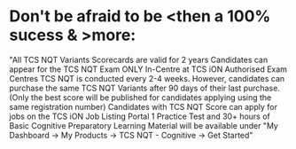 <!DOCTYPE html>
<html>
<head>
  <meta charset="utf-8">
  <title>HTML Entities</title>
</head>
<body>
<h1>Don't be afraid to be &lt;then a 100% sucess &amp; &gt;more:</h1>
<p>
"All TCS NQT Variants Scorecards are valid for 2 years
Candidates can appear for the TCS NQT Exam ONLY In-Centre at TCS iON Authorised Exam Centres
TCS NQT is conducted every 2-4 weeks. However, candidates can purchase the same TCS NQT Variants after 90 days of their last purchase. (Only the best score will be published for candidates applying using the same registration number)
Candidates with TCS NQT Score can apply for jobs on the TCS iON Job Listing Portal
1 Practice Test and 30+ hours of Basic Cognitive Preparatory Learning Material will be available under "My Dashboard → My Products → TCS NQT - Cognitive → Get Started"
</p>
</body>
</html>
